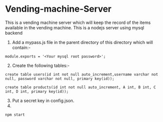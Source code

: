# Vending-machine-Server

This is a vending machine server which will keep the record of the items available in the vending machine.
This is a nodejs server using mysql backend

1. Add a mypass.js file in the parent directory of this directory which will contain:-
```
module.exports = '<Your mysql root password>';
```
2. Create the following tables:-
```
create table users(id int not null auto_increment,username varchar not null, password varchar not null, primary key(id));
```
```
create table products(id int not null auto_increment, A int, B int, C int, D int, primary key(id));
```
3. Put a secret key in config.json.
4.
```
npm start
```
